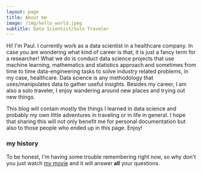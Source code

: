 ```yaml
---
layout: page
title: About me
image: /img/hello_world.jpeg
subtitle: Data Scientist/Solo Traveler
---
```


Hi! I'm Paul. I currently work as a data scientist in a healthcare company. In case you are wondering what kind of career is that, it is just a fancy term for a researcher! What we do is conduct data science projects that use machine learning, mathematics and statistics approach and sometimes from time to time data-engineering tasks to solve industry related problems, in my case, healthcare. Data science is any methodology that uses/manipulates data to gather useful insights. Besides my career, I am also a solo traveler, I enjoy wandering around new places and trying out new things. 

This blog will contain mostly the things I learned in data science and probably my own little adventures in traveling or in life in general. I hope that sharing this will not only benefit me for personal documentation but also to those people who ended up in this page. Enjoy!

### my history

To be honest, I'm having some trouble remembering right now, so why don't you just watch [my movie](http://en.wikipedia.org/wiki/The_Princess_Bride_%28film%29) and it will answer **all** your questions.
